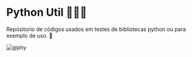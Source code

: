 # Python Util 🐍🐍🐍

Repósitorio de códigos usados em testes de bibliotecas python ou para exemplo de uso. 🐍

![giphy](https://github.com/FDaviCR/pythonUtil/assets/36652955/5947ebdd-34b5-4d61-a62a-66a9cbf591c7)
